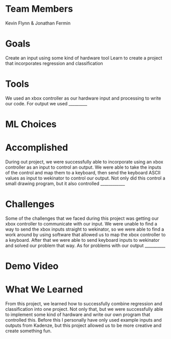 # Team Members
Kevin Flynn & Jonathan Fermin
# Goals
Create an input using some kind of hardware tool
Learn to create a project that incorporates regression and classification
# Tools
We used an xbox controller as our hardware input and processing to write our code. For output we used _________
# ML Choices

# Accomplished
During out project, we were successfully able to incorporate using an xbox controller as an input to control an output. We were able to take the inputs of the control and map them to a keyboard, then send the keyboard ASCII values as input to wekinator to control our output. Not only did this control a small drawing program, but it also controlled ____________
# Challenges
Some of the challenges that we faced during this project was getting our xbox controller to communicate with our input. We were unable to find a way to send the xbox inputs straight to wekinator, so we were able to find a work around by using software that allowed us to map the xbox controller to a keyboard. After that we were able to send keyboard inputs to wekinator and solved our problem that way. As for problems with our output __________
# Demo Video

# What We Learned
From this project, we learned how to successfully combine regression and classification into one project. Not only that, but we were successfully able to implement some kind of hardware and write our own program that controlled this. Before this I personally have only used example inputs and outputs from Kadenze, but this project allowed us to be more creative and create something fun.
